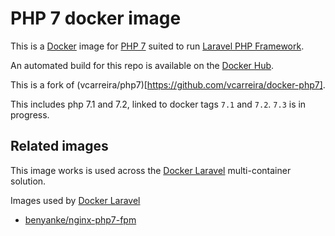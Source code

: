 # PHP 7 docker image

This is a [Docker](http://www.docker.com) image for [PHP 7](http://php.net/) suited to run [Laravel PHP Framework](http://laravel.com/).

An automated build for this repo is available on the [Docker Hub](https://registry.hub.docker.com/u/benyanke/php7/).

This is a fork of (vcarreira/php7)[https://github.com/vcarreira/docker-php7].

This includes php 7.1 and 7.2, linked to docker tags `7.1` and `7.2`. `7.3` is in progress.

## Related images
This image works is used across the [Docker Laravel](https://github.com/vcarreira/docker-laravel) multi-container solution.

Images used by [Docker Laravel](https://github.com/vcarreira/docker-laravel)
  - [benyanke/nginx-php7-fpm](https://hub.docker.com/r/benyanke/nginx-php7-fpm) 
